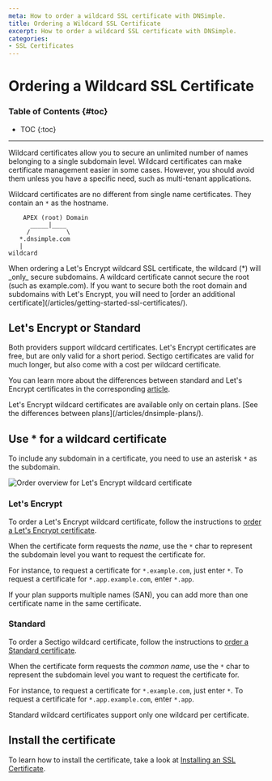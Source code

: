 ```yaml
---
meta: How to order a wildcard SSL certificate with DNSimple.
title: Ordering a Wildcard SSL Certificate
excerpt: How to order a wildcard SSL certificate with DNSimple.
categories:
- SSL Certificates
---
```


# Ordering a Wildcard SSL Certificate

### Table of Contents {#toc}

* TOC
{:toc}

---

Wildcard certificates allow you to secure an unlimited number of names belonging to a single subdomain level. Wildcard certificates can make certificate management easier in some cases. However, you should avoid them unless you have a specific need, such as multi-tenant applications.

Wildcard certificates are no different from single name certificates. They contain an `*` as the hostname.

```
    APEX (root) Domain
      _____|____
     /          \
   *.dnsimple.com
   |
wildcard
```

<warning>
When ordering a Let's Encrypt wildcard SSL certificate, the wildcard (*) will _only_ secure subdomains. A wildcard certificate cannot secure the root (such as example.com). If you want to secure both the root domain and subdomains with Let's Encrypt, you will need to [order an additional certificate](/articles/getting-started-ssl-certificates/).
</warning>

## Let's Encrypt or Standard

Both providers support wildcard certificates. Let's Encrypt certificates are free, but are only valid for a short period. Sectigo certificates are valid for much longer, but also come with a cost per wildcard certificate.

You can learn more about the differences between standard and Let's Encrypt certificates in the corresponding [article](/articles/standard-vs-letsencrypt/).

<info>
Let's Encrypt wildcard certificates are available only on certain plans. [See the differences between plans](/articles/dnsimple-plans/).
</info>

## Use * for a wildcard certificate

To include any subdomain in a certificate, you need to use an asterisk `*` as the subdomain.

![Order overview for Let's Encrypt wildcard certificate](/files/lets-encrypt-wildcard-order.png)

### Let's Encrypt

To order a Let's Encrypt wildcard certificate, follow the instructions to [order a Let's Encrypt certificate](/articles/ordering-lets-encrypt-certificate/).

When the certificate form requests the _name_, use the `*` char to represent the subdomain level you want to request the certificate for.

For instance, to request a certificate for `*.example.com`, just enter `*`. To request a certificate for `*.app.example.com`, enter `*.app`.

<info>
If your plan supports multiple names (SAN), you can add more than one certificate name in the same certificate.
</info>


### Standard

To order a Sectigo wildcard certificate, follow the instructions to [order a Standard certificate](/articles/ordering-standard-certificate/).

When the certificate form requests the _common name_, use the `*` char to represent the subdomain level you want to request the certificate for.

For instance, to request a certificate for `*.example.com`, just enter `*`. To request a certificate for `*.app.example.com`, enter `*.app`.

<note>
Standard wildcard certificates support only one wildcard per certificate.
</note>


## Install the certificate

To learn how to install the certificate, take a look at [Installing an SSL Certificate](/articles/installing-ssl-certificate/).
